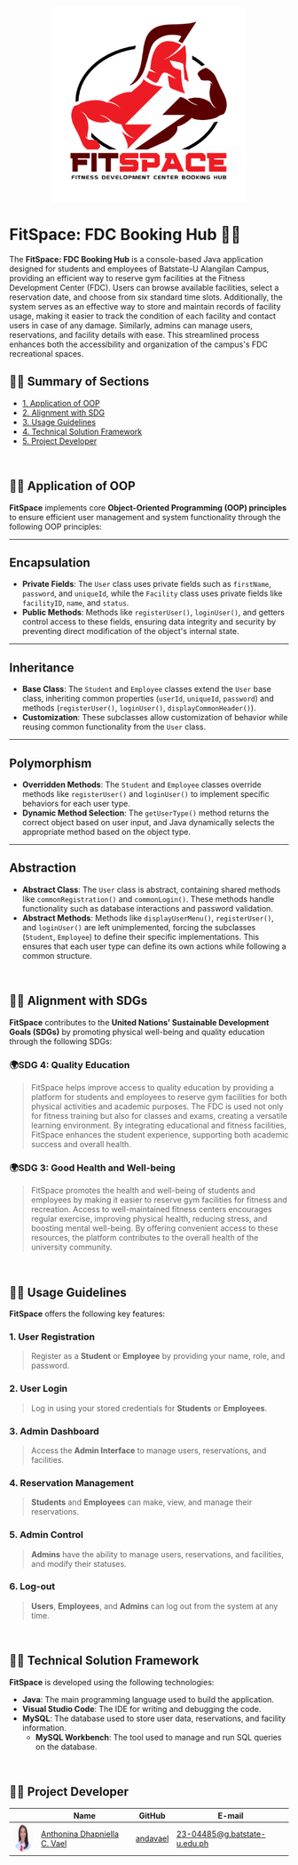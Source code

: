 <p align="center">
   <img src="ReadMe/FitSpace.png" alt="FitSpace Logo" width="350">
</p>

# FitSpace: FDC Booking Hub 🏀🏐
  The **FitSpace: FDC Booking Hub** is a console-based Java application designed for students and employees of Batstate-U Alangilan Campus, providing an efficient way to reserve gym facilities at the Fitness Development Center (FDC). Users can browse available facilities, select a reservation date, and choose from six standard time slots. Additionally, the system serves as an effective way to store and maintain records of facility usage, making it easier to track the condition of each facility and contact users in case of any damage. Similarly, admins can manage users, reservations, and facility details with ease. This streamlined process enhances both the accessibility and organization of the campus's FDC recreational spaces.
<br>

## 🏋️‍♂️ Summary of Sections
-  [1.  Application of OOP](#proj_oop)
-  [2.  Alignment with SDG](#proj_sdg)
-  [3. Usage Guidelines](#proj_guidelines)
-  [4. Technical Solution Framework](#proj_techframework)
-  [5. Project Developer](#proj_developer)
<br>



## <a id = "proj_oop"> 🏋️‍♂️ Application of OOP </a> 
**FitSpace** implements core **Object-Oriented Programming (OOP) principles** to ensure efficient user management and system functionality through the following OOP principles:

---
## **Encapsulation**  
   - **Private Fields**: The `User` class uses private fields such as `firstName`, `password`, and `uniqueId`, while the `Facility` class uses private fields like `facilityID`, `name`, and `status`.  
   - **Public Methods**: Methods like `registerUser()`, `loginUser()`, and getters control access to these fields, ensuring data integrity and security by preventing direct modification of the object's internal state.
---
## **Inheritance**  
   - **Base Class**: The `Student` and `Employee` classes extend the `User` base class, inheriting common properties (`userId`, `uniqueId`, `password`) and methods (`registerUser()`, `loginUser()`, `displayCommonHeader()`).  
   - **Customization**: These subclasses allow customization of behavior while reusing common functionality from the `User` class.
---
## **Polymorphism**  
   - **Overridden Methods**: The `Student` and `Employee` classes override methods like `registerUser()` and `loginUser()` to implement specific behaviors for each user type.  
   - **Dynamic Method Selection**: The `getUserType()` method returns the correct object based on user input, and Java dynamically selects the appropriate method based on the object type.
---
## **Abstraction**  
   - **Abstract Class**: The `User` class is abstract, containing shared methods like `commonRegistration()` and `commonLogin()`. These methods handle functionality such as database interactions and password validation.  
   - **Abstract Methods**: Methods like `displayUserMenu()`, `registerUser()`, and `loginUser()` are left unimplemented, forcing the subclasses (`Student`, `Employee`) to define their specific implementations. This ensures that each user type can define its own actions while following a common structure.
<br>

## <a id = "proj_sdg"> 🏋️‍♂️ Alignment with SDGs </a> 

**FitSpace** contributes to the **United Nations' Sustainable Development Goals (SDGs)** by promoting physical well-being and quality education through the following SDGs:

### 🌍**SDG 4: Quality Education**  
> FitSpace helps improve access to quality education by providing a platform for students and employees to reserve gym facilities for both physical activities and academic purposes. The FDC is used not only for fitness training but also for classes and exams, creating a versatile learning environment. By integrating educational and fitness facilities, FitSpace enhances the student experience, supporting both academic success and overall health.

### 🌍**SDG 3: Good Health and Well-being**  
> FitSpace promotes the health and well-being of students and employees by making it easier to reserve gym facilities for fitness and recreation. Access to well-maintained fitness centers encourages regular exercise, improving physical health, reducing stress, and boosting mental well-being. By offering convenient access to these resources, the platform contributes to the overall health of the university community.
<br>


## <a id="proj_guidelines"> 🏋️‍♂️ Usage Guidelines </a>

**FitSpace** offers the following key features:

### 1. **User Registration**  
> Register as a **Student** or **Employee** by providing your name, role, and password.

### 2. **User Login**  
> Log in using your stored credentials for **Students** or **Employees**.

### 3. **Admin Dashboard**  
> Access the **Admin Interface** to manage users, reservations, and facilities.

### 4. **Reservation Management**  
> **Students** and **Employees** can make, view, and manage their reservations.

### 5. **Admin Control**  
> **Admins** have the ability to manage users, reservations, and facilities, and modify their statuses.

### 6. **Log-out**  
> **Users**, **Employees**, and **Admins** can log out from the system at any time.

<br>


## <a id="proj_techframework"> 🏋️‍♂️ Technical Solution Framework </a> 

**FitSpace** is developed using the following technologies:

- **Java**: The main programming language used to build the application.
- **Visual Studio Code**: The IDE for writing and debugging the code.
- **MySQL**: The database used to store user data, reservations, and facility information.
  - **MySQL Workbench**: The tool used to manage and run SQL queries on the database.
<br>

## <a id="proj_developer"> 🏋️‍♂️ Project Developer </a>
<table>
  <thead>
    <tr>
      <th></th>
      <th>Name</th>
      <th>GitHub</th>
      <th>E-mail</th>
    </tr>
  </thead>
  <tbody>
    <tr>
      <td><img src="ReadMe/Anda.jpg" alt="Anthonina Dhapniella C. Vael" width="50" height="50" style="border-radius:50%;"></td>
      <td><a href="https://github.com/andavael" target="_blank">Anthonina Dhapniella C. Vael</a></td>
      <td><a href="https://github.com/andavael" target="_blank">andavael</a></td>
      <td><a href="mailto:23-04485@g.batstate-u.edu.ph">23-04485@g.batstate-u.edu.ph</a></td>
    </tr>
  </tbody>
</table>



